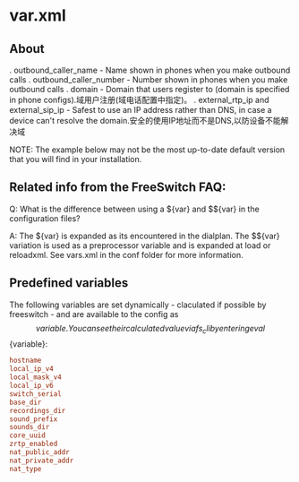 # var.xml

## About

. outbound_caller_name - Name shown in phones when you make outbound calls
. outbound_caller_number - Number shown in phones when you make outbound calls
. domain - Domain that users register to (domain is specified in phone configs).域用户注册(域电话配置中指定)。
. external_rtp_ip and external_sip_ip - Safest to use an IP address rather than DNS, in case a device can't resolve the domain.安全的使用IP地址而不是DNS,以防设备不能解决域

NOTE: The example below may not be the most up-to-date default version that you will find in your installation.

## Related info from the FreeSwitch FAQ:

Q: What is the difference between using a ${var} and $${var} in the configuration files?

A: The ${var} is expanded as its encountered in the dialplan. The $${var} variation is used as a preprocessor variable and is expanded at load or reloadxml. See vars.xml in the conf folder for more information.

## Predefined variables

The following variables are set dynamically - claculated if possible by freeswitch - and are available to the config as $${variable}. You can see their calculated value via fs_cli by entering eval $${variable}:

```conf
hostname
local_ip_v4
local_mask_v4
local_ip_v6
switch_serial
base_dir
recordings_dir
sound_prefix
sounds_dir
core_uuid
zrtp_enabled
nat_public_addr
nat_private_addr
nat_type
```